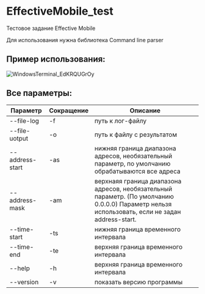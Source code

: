 # EffectiveMobile_test
Тестовое задание Effective Mobile


Для использования нужна библиотека Command line parser



## Пример использования:
![WindowsTerminal_EdKRQUGrOy](https://github.com/NathanWindBreaker/EffectiveMobile_test/assets/131296983/ae1f83f5-84df-41e1-ab73-a7fc1680b5f7)

## Все параметры:

| Параметр |   Сокращение  | Описание |
| ------ | ------ | ------ |
| --file-log      | -f  | путь к лог-файлу |
| --file-uotput   | -o  | путь к файлу с результатом |
| --address-start | -as | нижняя граница диапазона адресов, необязательный параметр, по умолчанию обрабатываются все адреса |
| --address-mask  | -am | верхнаяя граница диапазона адресов, необязательный параметр. (По умолчанию 0.0.0.0) Параметр нельзя использовать, если не задан address-start. |
| --time-start    | -ts | нижняя граница временного интервала |
| --time-end      | -te | верхняя граница временного интервала |
| --help          | -h  | верхняя граница временного интервала |
|  --version      | -v  | показать версию программы |
